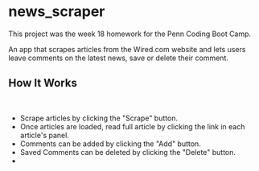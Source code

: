<h1>news_scraper</h1>

<p>This project was the week 18 homework for the Penn Coding Boot Camp.</p>

<p>An app that scrapes articles from the Wired.com website and lets users leave comments on the latest news, save or delete their comment.</p>

<h2>How It Works</h2>
<br>
<ul>
<li>Scrape articles by clicking the "Scrape" button.</li>
<li>Once articles are loaded, read full article by clicking the link in each article's panel.</li>
<li>Comments can be added by clicking the "Add" button.</li>
<li>Saved Comments can be deleted by clicking the "Delete" button.</li>
<li></li>
</ul>